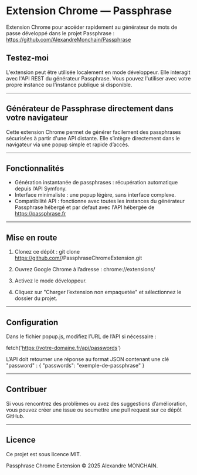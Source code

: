 # Extension Chrome — Passphrase

Extension Chrome pour accéder rapidement au générateur de mots de passe développé dans le projet Passphrase : https://github.com/AlexandreMonchain/Passphrase

## Testez-moi

L'extension peut être utilisée localement en mode développeur. Elle interagit avec l'API REST du générateur Passphrase. Vous pouvez l'utiliser avec votre propre instance ou l'instance publique si disponible.

---

## Générateur de Passphrase directement dans votre navigateur

Cette extension Chrome permet de générer facilement des passphrases sécurisées à partir d'une API distante. Elle s’intègre directement dans le navigateur via une popup simple et rapide d’accès.

---

## Fonctionnalités

- Génération instantanée de passphrases : récupération automatique depuis l’API Symfony.
- Interface minimaliste : une popup légère, sans interface complexe.
- Compatibilité API : fonctionne avec toutes les instances du générateur Passphrase hébergé et par defaut avec l'API hébergée de https://passphrase.fr

---

## Mise en route

1. Clonez ce dépôt :
   git clone https://github.com/<utilisateur>/PassphraseChromeExtension.git

2. Ouvrez Google Chrome à l’adresse :
   chrome://extensions/

3. Activez le mode développeur.

4. Cliquez sur "Charger l’extension non empaquetée" et sélectionnez le dossier du projet.

---

## Configuration

Dans le fichier popup.js, modifiez l’URL de l’API si nécessaire :

   fetch('https://votre-domaine.fr/api/passwords')

L’API doit retourner une réponse au format JSON contenant une clé "password" :
   { "passwords": "exemple-de-passphrase" }

---

## Contribuer

Si vous rencontrez des problèmes ou avez des suggestions d’amélioration, vous pouvez créer une issue ou soumettre une pull request sur ce dépôt GitHub.

---

## Licence

Ce projet est sous licence MIT.

Passphrase Chrome Extension © 2025 Alexandre MONCHAIN.
